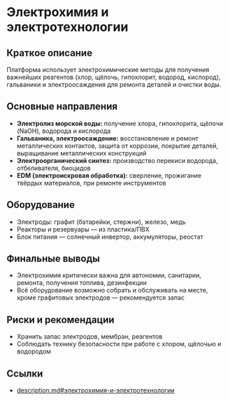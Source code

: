 # Электрохимия и электротехнологии

## Краткое описание
Платформа использует электрохимические методы для получения важнейших реагентов (хлор, щёлочь, гипохлорит, водород, кислород), гальваники и электроосаждения для ремонта деталей и очистки воды.

## Основные направления

- **Электролиз морской воды:** получение хлора, гипохлорита, щёлочи (NaOH), водорода и кислорода
- **Гальваника, электроосаждение:** восстановление и ремонт металлических контактов, защита от коррозии, покрытие деталей, выращивание металлических конструкций
- **Электроорганический синтез:** производство перекиси водорода, отбеливателя, биоцидов
- **EDM (электроискровая обработка):** сверление, прожигание твёрдых материалов, при ремонте инструментов

## Оборудование

- Электроды: графит (батарейки, стержни), железо, медь
- Реакторы и резервуары — из пластика/ПВХ
- Блок питания — солнечный инвертор, аккумуляторы, реостат

## Финальные выводы

- Электрохимия критически важна для автономии, санитарии, ремонта, получения топлива, дезинфекции
- Всё оборудование возможно собрать и обслуживать на месте, кроме графитовых электродов — рекомендуется запас

## Риски и рекомендации

- Хранить запас электродов, мембран, реагентов
- Соблюдать технику безопасности при работе с хлором, щёлочью и водородом

## Ссылки

- [description.md#электрохимия-и-электротехнологии](description.md)

